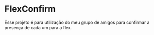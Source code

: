 # FlexConfirm

Esse projeto é para utilização do meu grupo de amigos para confirmar a presença de cada um para a flex.